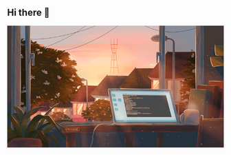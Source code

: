 ## Hi there 👋

<img src="https://github.com/DeAleon/DeAleon/blob/main/gith.gif" alt="The Unlimited" widh="600">
